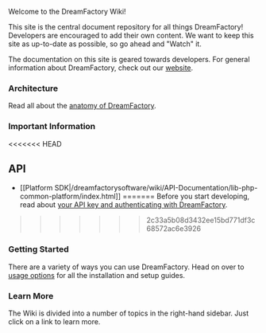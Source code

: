 Welcome to the DreamFactory Wiki!

This site is the central document repository for all things DreamFactory! Developers are encouraged to add their own content. We want to keep this site as up-to-date as possible, so go ahead and "Watch" it.

The documentation on this site is geared towards developers. For general information about DreamFactory, check out our [website](http://www.dreamfactory.com).

### Architecture

Read all about the [anatomy of DreamFactory](DreamFactory-Overview).

### Important Information

<<<<<<< HEAD
## API
* [[Platform SDK|/dreamfactorysoftware/wiki/API-Documentation/lib-php-common-platform/index.html]]
=======
Before you start developing, read about [your API key and authenticating with DreamFactory](Important-Information).
>>>>>>> 2c33a5b08d3432ee15bd771df3c68572ac6e3926

### Getting Started

There are a variety of ways you can use DreamFactory. Head on over to [usage options](Usage-Options) for all the installation and setup guides.

### Learn More

The Wiki is divided into a number of topics in the right-hand sidebar. Just click on a link to learn more.
